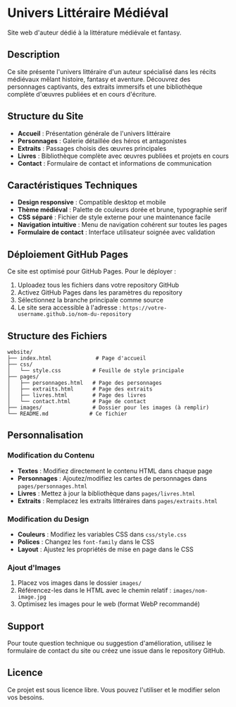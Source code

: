 # Univers Littéraire Médiéval

Site web d'auteur dédié à la littérature médiévale et fantasy.

## Description

Ce site présente l'univers littéraire d'un auteur spécialisé dans les récits médiévaux mêlant histoire, fantasy et aventure. Découvrez des personnages captivants, des extraits immersifs et une bibliothèque complète d'œuvres publiées et en cours d'écriture.

## Structure du Site

- **Accueil** : Présentation générale de l'univers littéraire
- **Personnages** : Galerie détaillée des héros et antagonistes
- **Extraits** : Passages choisis des œuvres principales
- **Livres** : Bibliothèque complète avec œuvres publiées et projets en cours
- **Contact** : Formulaire de contact et informations de communication

## Caractéristiques Techniques

- **Design responsive** : Compatible desktop et mobile
- **Thème médiéval** : Palette de couleurs dorée et brune, typographie serif
- **CSS séparé** : Fichier de style externe pour une maintenance facile
- **Navigation intuitive** : Menu de navigation cohérent sur toutes les pages
- **Formulaire de contact** : Interface utilisateur soignée avec validation

## Déploiement GitHub Pages

Ce site est optimisé pour GitHub Pages. Pour le déployer :

1. Uploadez tous les fichiers dans votre repository GitHub
2. Activez GitHub Pages dans les paramètres du repository
3. Sélectionnez la branche principale comme source
4. Le site sera accessible à l'adresse : `https://votre-username.github.io/nom-du-repository`

## Structure des Fichiers

```
website/
├── index.html              # Page d'accueil
├── css/
│   └── style.css          # Feuille de style principale
├── pages/
│   ├── personnages.html   # Page des personnages
│   ├── extraits.html      # Page des extraits
│   ├── livres.html        # Page des livres
│   └── contact.html       # Page de contact
├── images/                # Dossier pour les images (à remplir)
└── README.md             # Ce fichier

```

## Personnalisation

### Modification du Contenu

- **Textes** : Modifiez directement le contenu HTML dans chaque page
- **Personnages** : Ajoutez/modifiez les cartes de personnages dans `pages/personnages.html`
- **Livres** : Mettez à jour la bibliothèque dans `pages/livres.html`
- **Extraits** : Remplacez les extraits littéraires dans `pages/extraits.html`

### Modification du Design

- **Couleurs** : Modifiez les variables CSS dans `css/style.css`
- **Polices** : Changez les `font-family` dans le CSS
- **Layout** : Ajustez les propriétés de mise en page dans le CSS

### Ajout d'Images

1. Placez vos images dans le dossier `images/`
2. Référencez-les dans le HTML avec le chemin relatif : `images/nom-image.jpg`
3. Optimisez les images pour le web (format WebP recommandé)

## Support

Pour toute question technique ou suggestion d'amélioration, utilisez le formulaire de contact du site ou créez une issue dans le repository GitHub.

## Licence

Ce projet est sous licence libre. Vous pouvez l'utiliser et le modifier selon vos besoins.

